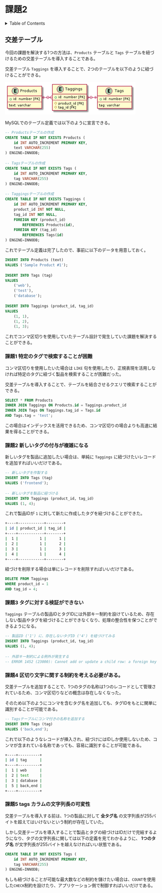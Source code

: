 # 課題2

<!-- START doctoc generated TOC please keep comment here to allow auto update -->
<!-- DON'T EDIT THIS SECTION, INSTEAD RE-RUN doctoc TO UPDATE -->
<details>
<summary>Table of Contents</summary>

- [交差テーブル](#%E4%BA%A4%E5%B7%AE%E3%83%86%E3%83%BC%E3%83%96%E3%83%AB)
  - [課題1 特定のタグで検索することが困難](#%E8%AA%B2%E9%A1%8C1-%E7%89%B9%E5%AE%9A%E3%81%AE%E3%82%BF%E3%82%B0%E3%81%A7%E6%A4%9C%E7%B4%A2%E3%81%99%E3%82%8B%E3%81%93%E3%81%A8%E3%81%8C%E5%9B%B0%E9%9B%A3)
  - [課題2 新しいタグの付与が複雑になる](#%E8%AA%B2%E9%A1%8C2-%E6%96%B0%E3%81%97%E3%81%84%E3%82%BF%E3%82%B0%E3%81%AE%E4%BB%98%E4%B8%8E%E3%81%8C%E8%A4%87%E9%9B%91%E3%81%AB%E3%81%AA%E3%82%8B)
  - [課題3 タグに対する検証ができない](#%E8%AA%B2%E9%A1%8C3-%E3%82%BF%E3%82%B0%E3%81%AB%E5%AF%BE%E3%81%99%E3%82%8B%E6%A4%9C%E8%A8%BC%E3%81%8C%E3%81%A7%E3%81%8D%E3%81%AA%E3%81%84)
  - [課題4 区切り文字に関する制約を考える必要がある。](#%E8%AA%B2%E9%A1%8C4-%E5%8C%BA%E5%88%87%E3%82%8A%E6%96%87%E5%AD%97%E3%81%AB%E9%96%A2%E3%81%99%E3%82%8B%E5%88%B6%E7%B4%84%E3%82%92%E8%80%83%E3%81%88%E3%82%8B%E5%BF%85%E8%A6%81%E3%81%8C%E3%81%82%E3%82%8B)
  - [課題5 tags カラムの文字列長の可変性](#%E8%AA%B2%E9%A1%8C5-tags-%E3%82%AB%E3%83%A9%E3%83%A0%E3%81%AE%E6%96%87%E5%AD%97%E5%88%97%E9%95%B7%E3%81%AE%E5%8F%AF%E5%A4%89%E6%80%A7)

</details>
<!-- END doctoc generated TOC please keep comment here to allow auto update -->

## 交差テーブル

今回の課題を解決する1つの方法は、`Products` テーブルと `Tags` テーブルを紐づけるための交差テーブルを導入することである。

交差テーブル `Taggings` を導入することで、2つのテーブルを以下のように紐づけることができる。

![](../assets/jaywalking.png)

MySQLでのテーブル定義では以下のように宣言できる。

```sql
-- Productsテーブルの作成
CREATE TABLE IF NOT EXISTS Products (
    id INT AUTO_INCREMENT PRIMARY KEY,
    text VARCHAR(255)
) ENGINE=INNODB;

-- Tagsテーブルの作成
CREATE TABLE IF NOT EXISTS Tags (
    id INT AUTO_INCREMENT PRIMARY KEY,
    tag VARCHAR(255)
) ENGINE=INNODB;

-- Taggingsテーブルの作成
CREATE TABLE IF NOT EXISTS Taggings (
    id INT AUTO_INCREMENT PRIMARY KEY,
    product_id INT NOT NULL,
    tag_id INT NOT NULL,
    FOREIGN KEY (product_id)
        REFERENCES Products(id),
    FOREIGN KEY (tag_id)
        REFERENCES Tags(id)
) ENGINE=INNODB;
```

これでテーブル定義は完了したので、事前に以下のデータを用意しておく。

```sql
INSERT INTO Products (text)
VALUES ('Sample Product #1');

INSERT INTO Tags (tag)
VALUES
    ('web'),
    ('test'),
    ('database');

INSERT INTO Taggings (product_id, tag_id)
VALUES
    (1, 1),
    (1, 2),
    (1, 3);
```

これでコンマ区切りを使用していたテーブル設計で発生していた課題を解決することができる。

### 課題1 特定のタグで検索することが困難

コンマ区切りを使用したいた場合は `LIKE` 句を使用したり、正規表現を活用しなければ特定のタグに紐づく製品を検索することが困難だった。

交差テーブルを導入することで、テーブルを結合させるクエリで検索することができる。

```sql
SELECT * FROM Products
INNER JOIN Taggings ON Products.id = Taggings.product_id
INNER JOIN Tags ON Taggings.tag_id = Tags.id
AND Tags.tag = 'test';
```

この場合はインデックスを活用できるため、コンマ区切りの場合よりも高速に結果を得ることができる。


### 課題2 新しいタグの付与が複雑になる

新しいタグを製品に追加したい場合は、単純に `Taggings` に紐づけたいレコードを追加すればいいだけである。

```sql
-- 新しいタグを作製する
INSERT INTO Tags (tag)
VALUES ('frontend');

-- 新しいタグを製品に紐づける
INSERT INTO Taggings (product_id, tag_id)
VALUES (1, 4);
```

これで製品IDが `1` に対して新たに作成したタグを紐づけることができた。

```bash
+----+------------+--------+
| id | product_id | tag_id |
+----+------------+--------+
|  1 |          1 |      1 |
|  2 |          1 |      2 |
|  3 |          1 |      3 |
|  4 |          1 |      4 |
+----+------------+--------+
```

紐づけを削除する場合は単にレコードを削除すればいいだけである。

```sql
DELETE FROM Taggings
WHERE product_id = 1
AND tag_id = 4;
```

### 課題3 タグに対する検証ができない

`Taggings` テーブルの製品IDとタグIDには外部キー制約を設けているため、存在しない製品やタグを紐づけることができなくなり、処理の整合性を保つことができるようになる。

```sql
-- 製品ID ('1') に、存在しないタグID ('4') を紐づけてみる
INSERT INTO Taggings (product_id, tag_id)
VALUES (1, 4);

-- 外部キー制約による例外が発生する
-- ERROR 1452 (23000): Cannot add or update a child row: a foreign key constraint fails (`employees`.`Taggings`, CONSTRAINT `Taggings_ibfk_2` FOREIGN KEY (`tag_id`) REFERENCES `Tags` (`id`)
```

### 課題4 区切り文字に関する制約を考える必要がある。

交差テーブルを追加することで、1つのタグの名称は1つのレコードとして管理されているため、コンマ区切りなどの概念は存在しなくなった。

そのため以下のようにコンマを含むタグ名を追加しても、タグIDをもとに関単に識別することが可能である。

```sql
-- Tagsテーブルにコンマ付きの名称を追加する
INSERT INTO Tags (tag)
VALUES ('back,end');
```

これで以下のようなレコードが挿入され、紐づけにはIDしか使用しないため、コンマが含まれている名称であっても、容易に識別することが可能である。

```bash
+----+----------+
| id | tag      |
+----+----------+
|  1 | web      |
|  2 | test     |
|  3 | database |
|  5 | back,end |
+----+----------+
```

### 課題5 tags カラムの文字列長の可変性

交差テーブルを導入する前は、1つの製品に対して **全タグ名** の文字列長が255バイトを超えてはいけないという制約が存在していた。

しかし交差テーブルを導入することで製品とタグの紐づけはIDだけで完結するようになり、タグの文字列長に関しては以下の定義を見てわかるように、 **1つのタグ名** が文字列長が255バイトを越えなければいい状態である。

```sql
CREATE TABLE IF NOT EXISTS Tags (
    id INT AUTO_INCREMENT PRIMARY KEY,
    tag VARCHAR(255)
) ENGINE=INNODB;
```

もしも紐づけることが可能な最大数などの制約を儲けたい場合は、`COUNT`を使用した`CHECK`制約を設けたり、アプリケーション側で制御すればいいだけである。
